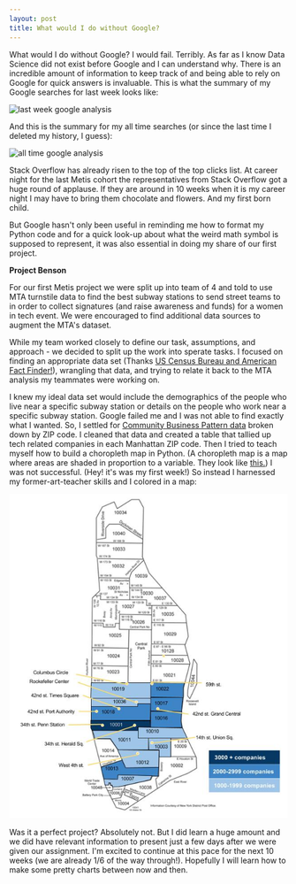 ```yaml
---
layout: post
title: What would I do without Google? 
---
```


What would I do without Google? I would fail. Terribly. As far as I know Data Science did not exist before Google and I can understand why. There is an incredible amount of information to keep track of and being able to rely on Google for quick answers is invaluable. This is what the summary of my Google searches for last week looks like:

![last week google analysis](.images/lastweek.png)

And this is the summary for my all time searches (or since the last time I deleted my history, I guess):

![all time google analysis](.images/alltime.png)

Stack Overflow has already risen to the top of the top clicks list. At career night for the last Metis cohort the representatives from Stack Overflow got a huge round of applause. If they are around in 10 weeks when it is my career night I may have to bring them chocolate and flowers. And my first born child. 

But Google hasn't only been useful in reminding me how to format my Python code and for a quick look-up about what the weird math symbol is supposed to represent, it was also essential in doing my share of our first project.

<b>Project Benson</b>

For our first Metis project we were split up into team of 4 and told to use MTA turnstile data to find the best subway stations to send street teams to in order to collect signatures (and raise awareness and funds) for a women in tech event. We were encouraged to find additional data sources to augment the MTA's dataset. 

While my team worked closely to define our task, assumptions, and approach - we decided to split up the work into sperate tasks. I focused on finding an appropriate data set (Thanks [US Census Bureau and American Fact Finder!](http://factfinder.census.gov/faces/nav/jsf/pages/download_center.xhtml)), wrangling that data, and trying to relate it back to the MTA analysis my teammates were working on. 

I knew my ideal data set would include the demographics of the people who live near a specific subway station or details on the people who work near a specific subway station. Google failed me and I was not able to find exactly what I wanted. So, I settled for [Community Business Pattern data](https://www.census.gov/econ/cbp/) broken down by ZIP code. I cleaned that data and created a table that tallied up tech related companies in each Manhattan ZIP code. Then I tried to teach myself how to build a choropleth map in Python. (A choropleth map is a map where areas are shaded in proportion to a variable. They look like [this.](http://revolution-computing.typepad.com/.a/6a010534b1db25970b0120a69561cb970b-popup)) I was not successful. (Hey! it's was my first week!) So instead I harnessed my former-art-teacher skills and I colored in a map:

![Amount of Tech Related Industries by Manhattan ZipCode](./images/ESTbyZIP.jpg)

Was it a perfect project? Absolutely not. But I did learn a huge amount and we did have relevant information to present just a few days after we were given our assignment. I'm excited to continue at this pace for the next 10 weeks (we are already 1/6 of the way through!). Hopefully I will learn how to make some pretty charts between now and then.

